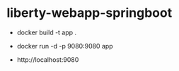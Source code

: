 # liberty-webapp-springboot

- docker build -t app .

- docker run -d -p 9080:9080 app

- http://localhost:9080
